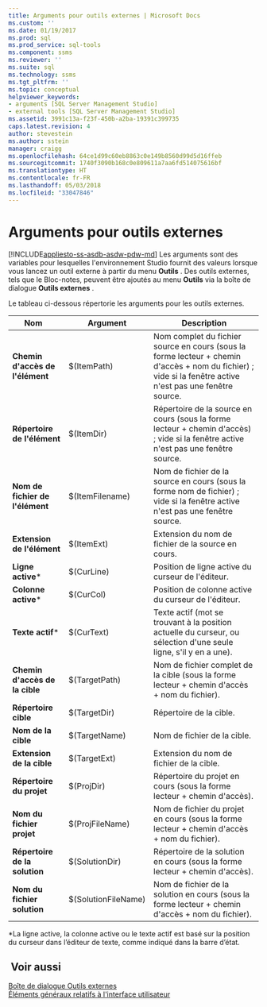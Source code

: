 ```yaml
---
title: Arguments pour outils externes | Microsoft Docs
ms.custom: ''
ms.date: 01/19/2017
ms.prod: sql
ms.prod_service: sql-tools
ms.component: ssms
ms.reviewer: ''
ms.suite: sql
ms.technology: ssms
ms.tgt_pltfrm: ''
ms.topic: conceptual
helpviewer_keywords:
- arguments [SQL Server Management Studio]
- external tools [SQL Server Management Studio]
ms.assetid: 3991c13a-f23f-450b-a2ba-19391c399735
caps.latest.revision: 4
author: stevestein
ms.author: sstein
manager: craigg
ms.openlocfilehash: 64ce1d99c60eb8863c0e149b8560d99d5d16ffeb
ms.sourcegitcommit: 1740f3090b168c0e809611a7aa6fd514075616bf
ms.translationtype: HT
ms.contentlocale: fr-FR
ms.lasthandoff: 05/03/2018
ms.locfileid: "33047846"
---
```

# <a name="arguments-for-external-tools"></a>Arguments pour outils externes
[!INCLUDE[appliesto-ss-asdb-asdw-pdw-md](../includes/appliesto-ss-asdb-asdw-pdw-md.md)]
Les arguments sont des variables pour lesquelles l'environnement Studio fournit des valeurs lorsque vous lancez un outil externe à partir du menu **Outils** . Des outils externes, tels que le Bloc-notes, peuvent être ajoutés au menu **Outils** via la boîte de dialogue **Outils externes** .  
  
Le tableau ci-dessous répertorie les arguments pour les outils externes.  
  
|Nom   |Argument|Description|  
|--------|------------|---------------|  
|**Chemin d'accès de l'élément**|$(ItemPath)|Nom complet du fichier source en cours (sous la forme lecteur + chemin d'accès + nom du fichier) ; vide si la fenêtre active n'est pas une fenêtre source.|  
|**Répertoire de l'élément**|$(ItemDir)|Répertoire de la source en cours (sous la forme lecteur + chemin d'accès) ; vide si la fenêtre active n'est pas une fenêtre source.|  
|**Nom de fichier de l'élément**|$(ItemFilename)|Nom de fichier de la source en cours (sous la forme nom de fichier) ; vide si la fenêtre active n'est pas une fenêtre source.|  
|**Extension de l'élément**|$(ItemExt)|Extension du nom de fichier de la source en cours.|  
|**Ligne active***|$(CurLine)|Position de ligne active du curseur de l'éditeur.|  
|**Colonne active***|$(CurCol)|Position de colonne active du curseur de l'éditeur.|  
|**Texte actif***|$(CurText)|Texte actif (mot se trouvant à la position actuelle du curseur, ou sélection d'une seule ligne, s'il y en a une).|  
|**Chemin d'accès de la cible**|$(TargetPath)|Nom de fichier complet de la cible (sous la forme lecteur + chemin d'accès + nom du fichier).|  
|**Répertoire cible**|$(TargetDir)|Répertoire de la cible.|  
|**Nom de la cible**|$(TargetName)|Nom de fichier de la cible.|  
|**Extension de la cible**|$(TargetExt)|Extension du nom de fichier de la cible.|  
|**Répertoire du projet**|$(ProjDir)|Répertoire du projet en cours (sous la forme lecteur + chemin d'accès).|  
|**Nom du fichier projet**|$(ProjFileName)|Nom de fichier du projet en cours (sous la forme lecteur + chemin d'accès + nom du fichier).|  
|**Répertoire de la solution**|$(SolutionDir)|Répertoire de la solution en cours (sous la forme lecteur + chemin d'accès).|  
|**Nom du fichier solution**|$(SolutionFileName)|Nom de fichier de la solution en cours (sous la forme lecteur + chemin d'accès + nom du fichier).|  
  
*La ligne active, la colonne active ou le texte actif est basé sur la position du curseur dans l’éditeur de texte, comme indiqué dans la barre d’état.  
  
## <a name="see-also"></a> Voir aussi  
[Boîte de dialogue Outils externes](../ssms/external-tools-dialog-box.md)  
[Éléments généraux relatifs à l'interface utilisateur](../ssms/general-user-interface-elements.md)  
  
